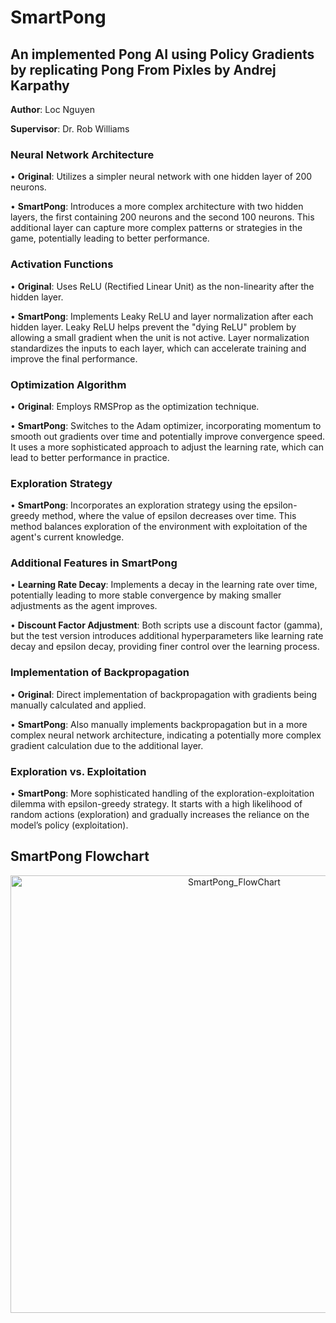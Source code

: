 # SmartPong
## An implemented Pong AI using Policy Gradients by replicating Pong From Pixles by Andrej Karpathy

**Author**: Loc Nguyen

**Supervisor**: Dr. Rob Williams

### Neural Network Architecture
•	**Original**: Utilizes a simpler neural network with one hidden layer of 200 neurons.

•	**SmartPong**: Introduces a more complex architecture with two hidden layers, the first containing 200 neurons and the second 100 neurons. This additional layer can capture more complex patterns or strategies in the game, potentially leading to better performance.

### Activation Functions
•	**Original**: Uses ReLU (Rectified Linear Unit) as the non-linearity after the hidden layer.

•	**SmartPong**: Implements Leaky ReLU and layer normalization after each hidden layer. Leaky ReLU helps prevent the "dying ReLU" problem by allowing a small gradient when the unit is not active. Layer normalization standardizes the inputs to each layer, which can accelerate training and improve the final performance.

### Optimization Algorithm
•	**Original**: Employs RMSProp as the optimization technique.

•	**SmartPong**: Switches to the Adam optimizer, incorporating momentum to smooth out gradients over time and potentially improve convergence speed. It uses a more sophisticated approach to adjust the learning rate, which can lead to better performance in practice.

### Exploration Strategy
•	**SmartPong**: Incorporates an exploration strategy using the epsilon-greedy method, where the value of epsilon decreases over time. This method balances exploration of the environment with exploitation of the agent's current knowledge.

### Additional Features in SmartPong
•	**Learning Rate Decay**: Implements a decay in the learning rate over time, potentially leading to more stable convergence by making smaller adjustments as the agent improves.

•	**Discount Factor Adjustment**: Both scripts use a discount factor (gamma), but the test version introduces additional hyperparameters like learning rate decay and epsilon decay, providing finer control over the learning process.

### Implementation of Backpropagation
•	**Original**: Direct implementation of backpropagation with gradients being manually calculated and applied.

•	**SmartPong**: Also manually implements backpropagation but in a more complex neural network architecture, indicating a potentially more complex gradient calculation due to the additional layer.

### Exploration vs. Exploitation
•	**SmartPong**: More sophisticated handling of the exploration-exploitation dilemma with epsilon-greedy strategy. It starts with a high likelihood of random actions (exploration) and gradually increases the reliance on the model’s policy (exploitation).

## SmartPong Flowchart
<p align="center">
  <img width="700" alt="SmartPong_FlowChart" src="https://github.com/CanhKhoQua/SmartPong/assets/111905138/4b275791-31c0-4259-b9fa-e4a1bf665484" align="center">
</p>
